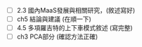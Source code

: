 - [ ] 2.3 國內MaaS發展與相關研究，(敘述寫好)
- [ ] ch5 結論與建議 (在順一下)
- [ ] 4.5 多項羅吉特的上下車模式敘述 (寫完整)
- [ ] ch3 PCA部分 (確認方法正確)
